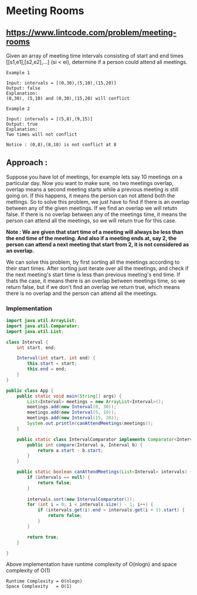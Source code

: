 # Meeting Rooms
## https://www.lintcode.com/problem/meeting-rooms
Given an array of meeting time intervals consisting of start and end times [[s1,e1],[s2,e2],...] (si < ei), determine if a person could attend all meetings.

```
Example 1

Input: intervals = [(0,30),(5,10),(15,20)]
Output: false
Explanation: 
(0,30), (5,10) and (0,30),(15,20) will conflict

Example 2

Input: intervals = [(5,8),(9,15)]
Output: true
Explanation: 
Two times will not conflict 

Notice : (0,8),(8,10) is not conflict at 8
```
## Approach :
Suppose you have lot of meetings, for example lets say 10 meetings on a particular day. Now you want to make sure, no two meetings overlap, overlap means a second meeting starts while a previous meeting is still going on. If this happens, it means the person can not attend both the mettings. So to solve this problem, we just have to find if there is an overlap between any of the given meetings. If we find an overlap we will retutn false. If there is no overlap between any of the meetings time, it means the person can attend all the meetings, so we will return true for this case.

**Note : We are given that start time of a meeting will always be less than the end time of the meeting. And also if a meeting ends at,  say 2, the person can attend a next meeting that start from 2, it is not considered as an overlap.** 

We can solve this problem, by first sorting all the meetings according to their start times.
After sorting just iterate over all the meetings, and check if the next meeting's start time is less than previous meeting's end time. If thats the case, it means there is an overlap between meetings time, so we return false, but if we don't find an overlap we return true, which means there is no overlap and the person can attend all the meetings.

### Implementation


```java
import java.util.ArrayList;
import java.util.Comparator;
import java.util.List;

class Interval {
	int start, end;

	Interval(int start, int end) {
		this.start = start;
		this.end = end;
	}
}

public class App {
	public static void main(String[] args) {
		List<Interval> meetings = new ArrayList<Interval>();
		meetings.add(new Interval(0, 30));
		meetings.add(new Interval(5, 10));
		meetings.add(new Interval(15, 20));
		System.out.println(canAttendMeetings(meetings));
	}

	public static class IntervalComparator implements Comparator<Interval> {
		public int compare(Interval a, Interval b) {
			return a.start - b.start;
		}
	}

	public static boolean canAttendMeetings(List<Interval> intervals) {
		if (intervals == null) {
			return false;
		}
		
		intervals.sort(new IntervalComparator());
		for (int i = 0; i < intervals.size() - 1; i++) {
			if (intervals.get(i).end > intervals.get(i + 1).start) {
				return false;
			}
		}

		return true;
	}

}

```
Above implementation have runtime complexity of O(nlogn) and space complexity of O(1)

```
Runtime Complexity = O(nlogn)
Space Complexity   = O(1)
```

